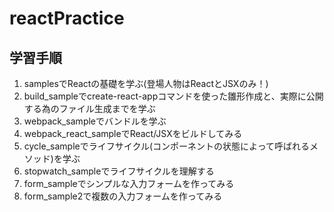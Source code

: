 # reactPractice

## 学習手順

1. samplesでReactの基礎を学ぶ(登場人物はReactとJSXのみ！)
2. build_sampleでcreate-react-appコマンドを使った雛形作成と、実際に公開する為のファイル生成までを学ぶ
3. webpack_sampleでバンドルを学ぶ
4. webpack_react_sampleでReact/JSXをビルドしてみる
5. cycle_sampleでライフサイクル(コンポーネントの状態によって呼ばれるメソッド)を学ぶ
6. stopwatch_sampleでライフサイクルを理解する
7. form_sampleでシンプルな入力フォームを作ってみる
8. form_sample2で複数の入力フォームを作ってみる
